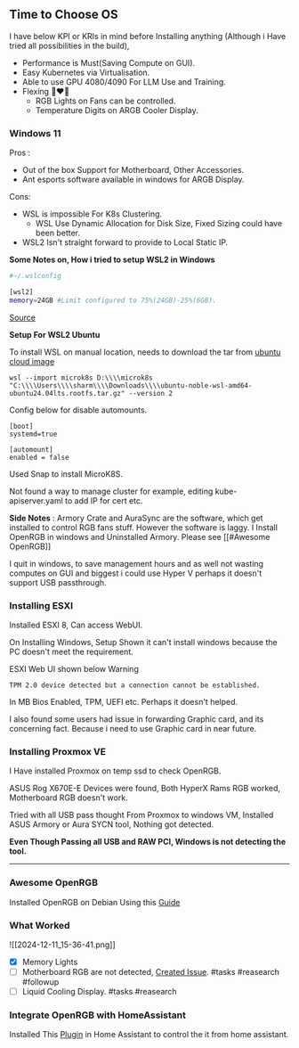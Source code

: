 ## Time to Choose OS

I have below KPI or KRIs in mind before Installing anything (Although i Have tried all possibilities in the build),

- Performance is Must(Saving Compute on GUI).
- Easy Kubernetes via Virtualisation.
- Able to use GPU 4080/4090 For LLM Use and Training.
- Flexing 👨‍❤️‍👨
    - RGB Lights on Fans can be controlled.
    - Temperature Digits on ARGB Cooler Display.
### Windows 11

Pros :

- Out of the box Support for Motherboard, Other Accessories.
- Ant esports software available in windows for ARGB Display.

Cons:

- WSL is impossible For K8s Clustering.
    - WSL Use Dynamic Allocation for Disk Size, Fixed Sizing could have been better.
- WSL2 Isn't straight forward to provide to Local Static IP.

**Some Notes on, How i tried to setup WSL2 in Windows**

```bash
#~/.wslconfig

[wsl2]
memory=24GB #Limit configured to 75%(24GB)-25%(6GB).
```

[Source](https://fizzylogic.nl/2023/01/05/how-to-configure-memory-limits-in-wsl2)

**Setup For WSL2 Ubuntu**

To install WSL on manual location, needs to download the tar from [ubuntu cloud image](https://cloud-images.ubuntu.com/wsl/noble/current/)

```
wsl --import microk8s D:\\\\microk8s "C:\\\\Users\\\\sharm\\\\Downloads\\\\ubuntu-noble-wsl-amd64-ubuntu24.04lts.rootfs.tar.gz" --version 2
```

Config below for disable automounts.

```
[boot]
systemd=true

[automount]
enabled = false
```

Used Snap to install MicroK8S.

Not found a way to manage cluster for example, editing kube-apiserver.yaml to add IP for cert etc.

**Side Notes** : Armory Crate and AuraSync are the software, which get installed to control RGB fans stuff. However the software is laggy. I Install OpenRGB in windows and Uninstalled Armory. Please see [[#Awesome OpenRGB]]

I quit in windows, to save management hours and as well not wasting computes on GUI and biggest i could use Hyper V perhaps it doesn't support USB passthrough.

### Installing ESXI

Installed ESXI 8, Can access WebUI.

On Installing Windows, Setup Shown it can't install windows because the PC doesn't meet the requirement.

ESXI Web UI shown below Warning

```
TPM 2.0 device detected but a connection cannot be established.

```

In MB Bios Enabled, TPM, UEFI etc. Perhaps it doesn't helped.

I also found some users had issue in forwarding Graphic card, and its concerning fact. Because i need to use Graphic card in near future.

### Installing Proxmox VE

I Have installed Proxmox on temp ssd to check OpenRGB.

ASUS Rog X670E-E Devices were found, Both HyperX Rams RGB worked, Motherboard RGB doesn't work.

Tried with all USB pass thought From Proxmox to windows VM, Installed ASUS Armory or Aura SYCN tool, Nothing got detected.

**Even Though Passing all USB and RAW PCI, Windows is not detecting the tool.**

---

### Awesome OpenRGB

Installed OpenRGB on Debian Using this [Guide](https://pmcvtm.com/adding-openrgb-to-proxmox)


### What Worked

![[2024-12-11_15-36-41.png]]

- [x] Memory Lights
- [ ] Motherboard RGB are not detected, [Created Issue](https://gitlab.com/CalcProgrammer1/OpenRGB/-/issues/4397). #tasks #reasearch #followup
- [ ] Liquid Cooling Display. #tasks #reasearch

### Integrate OpenRGB with HomeAssistant

Installed This [Plugin](https://github.com/koying/openrgb_ha) in Home Assistant to control the it from home assistant.